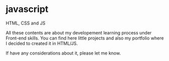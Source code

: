 # javascript
HTML, CSS and JS

All these contents are about my developement learning process under Front-end skills.
You can find here little projects and also my portfolio where I decided to created it in HTML/JS.

If have any considerations about it, please let me know.
